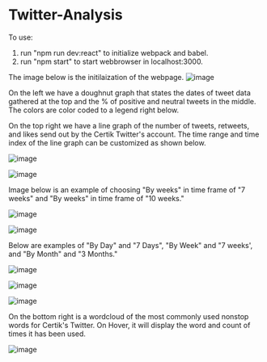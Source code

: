 # Twitter-Analysis

To use:
1. run "npm run dev:react" to initialize webpack and babel.
2. run "npm start" to start webbrowser in localhost:3000.

The image below is the initilaization of the webpage. 
![image](https://user-images.githubusercontent.com/24627529/132072997-4a479bad-d457-492d-b53f-765d90f8d3b2.png)

On the left we have a doughnut graph that states the dates of tweet data gathered at the top and the % of positive and neutral tweets in the middle. The colors are color coded to a legend right below. 

On the top right we have a line graph of the number of tweets, retweets, and likes send out by the Certik Twitter's account. The time range and time index of the line graph can be customized as shown below. 

![image](https://user-images.githubusercontent.com/24627529/131576897-1f507853-4dd3-4e06-a125-2786f2c074ee.png)

![image](https://user-images.githubusercontent.com/24627529/131576938-d6911f56-3ee4-4f04-bf89-13cc1448a4fb.png)

Image below is an example of choosing "By weeks" in time frame of "7 weeks" and "By weeks" in time frame of "10 weeks." 

![image](https://user-images.githubusercontent.com/24627529/131577048-2c7cdce4-c48f-44bb-95cc-1777dd8eaebe.png)

![image](https://user-images.githubusercontent.com/24627529/131577098-e8acc3c3-70f0-4bd1-9ef0-9ecba3240f77.png)

Below are examples of "By Day" and "7 Days", "By Week" and "7 weeks', and  "By Month" and "3 Months."

![image](https://user-images.githubusercontent.com/24627529/131577229-b0cd2ea3-caae-48fb-bf2e-f7a38c366721.png)

![image](https://user-images.githubusercontent.com/24627529/131577267-cbb6d21d-b156-4b3f-bb72-df296aa3495f.png)

![image](https://user-images.githubusercontent.com/24627529/131577287-8668179c-d310-4a95-9bb7-34ca6b93db18.png)

On the bottom right is a wordcloud of the most commonly used nonstop words for Certik's Twitter. On Hover, it will display the word and count of times it has been used.

![image](https://user-images.githubusercontent.com/24627529/131577435-1933d3d7-1665-46ae-9fea-17317fff0982.png)


